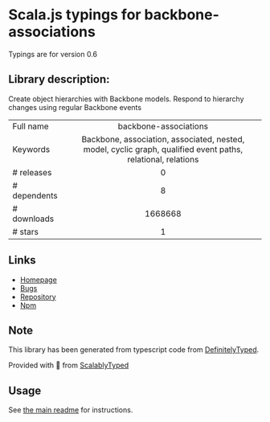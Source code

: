 
# Scala.js typings for backbone-associations

Typings are for version 0.6

## Library description:
Create object hierarchies with Backbone models. Respond to hierarchy changes using regular Backbone events

|                    |                 |
| ------------------ | :-------------: |
| Full name          | backbone-associations |
| Keywords           | Backbone, association, associated, nested, model, cyclic graph, qualified event paths, relational, relations |
| # releases         | 0 |
| # dependents       | 8 |
| # downloads        | 1668668 |
| # stars            | 1 |

## Links
- [Homepage](http://dhruvaray.github.io/backbone-associations/)
- [Bugs](https://github.com/dhruvaray/backbone-associations/issues)
- [Repository](https://github.com/dhruvaray/backbone-associations)
- [Npm](https://www.npmjs.com/package/backbone-associations)
    


## Note
This library has been generated from typescript code from [DefinitelyTyped](https://definitelytyped.org).

Provided with :purple_heart: from [ScalablyTyped](https://github.com/oyvindberg/ScalablyTyped)

## Usage
See [the main readme](../../readme.md) for instructions.


